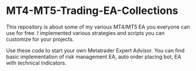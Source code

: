 # MT4-MT5-Trading-EA-Collections
This repository is about some of my various MT4/MT5 EA you everyone can use for free. I implemented various strategies and scripts you can customize for your projects.

Use these code to start your own Metatrader Expert Advisor.
You can find basic implementation of risk management EA, auto order placing bot, EA with technical indicators.
